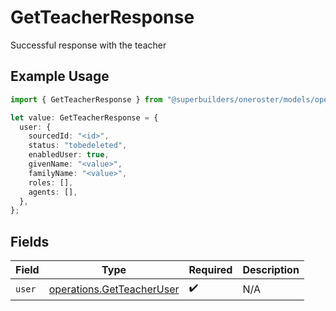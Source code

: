 # GetTeacherResponse

Successful response with the teacher

## Example Usage

```typescript
import { GetTeacherResponse } from "@superbuilders/oneroster/models/operations";

let value: GetTeacherResponse = {
  user: {
    sourcedId: "<id>",
    status: "tobedeleted",
    enabledUser: true,
    givenName: "<value>",
    familyName: "<value>",
    roles: [],
    agents: [],
  },
};
```

## Fields

| Field                                                                  | Type                                                                   | Required                                                               | Description                                                            |
| ---------------------------------------------------------------------- | ---------------------------------------------------------------------- | ---------------------------------------------------------------------- | ---------------------------------------------------------------------- |
| `user`                                                                 | [operations.GetTeacherUser](../../models/operations/getteacheruser.md) | :heavy_check_mark:                                                     | N/A                                                                    |